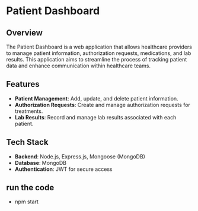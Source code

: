 # Patient Dashboard

## Overview

The Patient Dashboard is a web application that allows healthcare providers to manage patient information, authorization requests, medications, and lab results. 
This application aims to streamline the process of tracking patient data and enhance communication within healthcare teams.

## Features

- **Patient Management**: Add, update, and delete patient information.
- **Authorization Requests**: Create and manage authorization requests for treatments.
- **Lab Results**: Record and manage lab results associated with each patient.

## Tech Stack

- **Backend**: Node.js, Express.js, Mongoose (MongoDB)
- **Database**: MongoDB
- **Authentication**: JWT for secure access



## run the code
  - npm start
